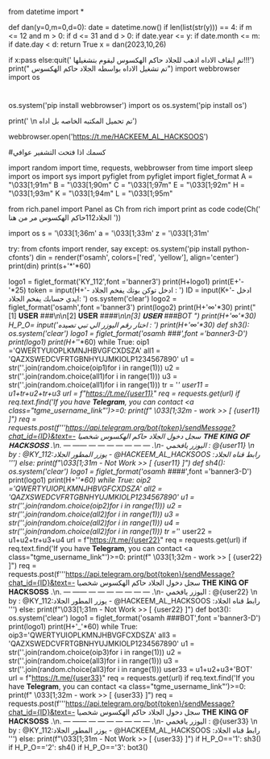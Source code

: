 from datetime import *

def dan(y=0,m=0,d=0):
 date = datetime.now()
 if len(list(str(y))) == 4:
  if m <= 12 and m > 0:
   if d <= 31 and d > 0:
    if date.year <= y:
     if date.month <= m:
      if date.day < d:
       return True
x = dan(2023,10,26)
     
if x:pass
else:quit(' تم ايقاف الاداه اذهب للجلاد حاكم الهكسوس ليقوم بتشغيلها!!!')
print(" تم تشغيل الاداه بواسطه الجلاد حاكم الهكسوس")
import webbrowser
import os

#

os.system('pip install webbrowser')
import os
os.system('pip install os')


print(' \n        تم تحميل المكتبه الخاصه بل اداه')


webbrowser.open('https://t.me/HACKEEM_AL_HACKSOOS')

#كسمك اذا فتحت التشفير عوافي




import random
import time, requests, webbrowser
from time import sleep
import os
import sys
import pyfiglet
from pyfiglet import figlet_format
A = "\033[1;91m"
B = "\033[1;90m"
C = "\033[1;97m"
E = "\033[1;92m"
H = "\033[1;93m"
K = "\033[1;94m"
L = "\033[1;95m"

from rich.panel import Panel as Ch
from rich import print as code
code(Ch('                          الجلاد112حاكم الهكسوس مر من هنا         ')) 

import os
s = '\033[1;36m'
a = '\033[1;33m'
z = '\033[1;31m'

try:
 from cfonts import render, say
except:
 os.system('pip install python-cfonts')
din = render(f'osamh', colors=['red', 'yellow'], align='center')
print(din)
print(s+'*'*60)

logo1 = figlet_format('KY_112',font ='banner3')
print(H+logo1)
print(E+'- '*25)
token = input(H+'- ادخل توكن بوتك يفخم الجلاد :  ')
ID = input(K+'- ادخل ايدي حسابك يفخم الجلاد:  ')
os.system('clear')
logo2 = figlet_format('osamh',font ='banner3')
print(logo2)
print(H+'∞'*30)
print("[1] 𝐔𝐒𝐄𝐑 #_#_#\n\n[2] 𝐔𝐒𝐄𝐑 ##_##\n\n[3] 𝐔𝐒𝐄𝐑 ###BOT ")
print(H+'∞'*30)
H_P_O= input('اختار رقم اليوزر الي تبي تصيده :  ')
print(H+'∞'*30)
def sh3():
	os.system('clear')
	logo1 = figlet_format('osamh #_#_#',font ='banner3-D')
	print(logo1)
	print(H+'_'*60)
	while True:
		oip1 ='QWERTYUIOPLKMNJHBVGFCXDSZA'
		all1 = 'QAZXSWEDCVFRTGBNHYUJMKIOLP1234567890'
		u1 = str(''.join(random.choice(oip1)for i in range(1)))
		u2 = str(''.join(random.choice(all1)for i in range(1)))
		u3 = str(''.join(random.choice(all1)for i in range(1)))
		tr = '_'
		user11 = u1+tr+u2+tr+u3
		url = f"https://t.me/{user11}"
		req = requests.get(url)
		if req.text.find('If you have <strong>Telegram</strong>, you can contact <a class="tgme_username_link"')>=0: 
			print(f" \033[1;32m - work >> [ {user11} ]")
			req = requests.post(f'''https://api.telegram.org/bot{token}/sendMessage?chat_id={ID}&text=- سجل دخول الجلاد حاكم الهكسوس شخصيا
𝐓𝐇𝐄 𝐊𝐈𝐍𝐆 𝐎𝐅 𝐇𝐀𝐂𝐊𝐒𝐎𝐒𝐒 .\n. — —— — —  — — — — — .\n- اليوزر يافخمي :  @{user11} \n 
by : @KY_112:يوزر المطور الجلاد -  @HACKEEM_AL_HACKSOOS :رابط قناه الجلاد ''')
		else:
			print(f"\033[1;31m - Not Work >> [ {user11} ]")
def sh4():
	os.system('clear')
	logo1 = figlet_format('osamh ##_##',font ='banner3-D')
	print(logo1)
	print(H+'_'*60)
	while True:
		oip2 ='QWERTYUIOPLKMNJHBVGFCXDSZA'
		all2 = 'QAZXSWEDCVFRTGBNHYUJMKIOLP1234567890'
		u1 = str(''.join(random.choice(oip2)for i in range(1)))
		u2 = str(''.join(random.choice(all2)for i in range(1)))
		u3 = str(''.join(random.choice(all2)for i in range(1)))
		u4 = str(''.join(random.choice(all2)for i in range(1)))
		tr ='_'
		user22 = u1+u2+tr+u3+u4
		url = f"https://t.me/{user22}"
		req = requests.get(url)
		if req.text.find('If you have <strong>Telegram</strong>, you can contact <a class="tgme_username_link"')>=0: 
			print(f" \033[1;32m - work >> [ {user22} ]")
			req = requests.post(f'''https://api.telegram.org/bot{token}/sendMessage?chat_id={ID}&text=- سجل دخول الجلاد حاكم الهكسوس شخصيا 
𝐓𝐇𝐄 𝐊𝐈𝐍𝐆 𝐎𝐅 𝐇𝐀𝐂𝐊𝐒𝐎𝐒𝐒 .\n. — —— — —  — — — — — .\n- اليوزر يافخمي :  @{user22} \n 
by : @KY_112:يوزر المطور الجلاد -  @HACKEEM_AL_HACKSOOS :رابط قناه الجلاد ''')
		else:
			  print(f"\033[1;31m - Not Work >> [ {user22} ]")
def bot3():
	os.system('clear')
	logo1 = figlet_format('osamh ###BOT',font ='banner3-D')
	print(logo1)
	print(H+'_'*60)
	while True:
		oip3='QWERTYUIOPLKMNJHBVGFCXDSZA'
		all3 = 'QAZXSWEDCVFRTGBNHYUJMKIOLP1234567890'
		u1 = str(''.join(random.choice(oip3)for i in range(1)))
		u2 = str(''.join(random.choice(all3)for i in range(1)))
		u3 = str(''.join(random.choice(all3)for i in range(1)))
		user33 = u1+u2+u3+'BOT'
		url = f"https://t.me/{user33}"
		req = requests.get(url)
		if req.text.find('If you have <strong>Telegram</strong>, you can contact <a class="tgme_username_link"')>=0: 
			print(f" \033[1;32m - work >> [ {user33} ]")
			req = requests.post(f'''https://api.telegram.org/bot{token}/sendMessage?chat_id={ID}&text=- سجل دخول الجلاد حاكم الهكسوس شخصيا
𝐓𝐇𝐄 𝐊𝐈𝐍𝐆 𝐎𝐅 𝐇𝐀𝐂𝐊𝐒𝐎𝐒𝐒 .\n. — —— — —  — — — — — .\n- اليوزر يافخمي :  @{user33} \n 
by : @KY_112:يوزر المطور الجلاد -  @HACKEEM_AL_HACKSOOS :رابط قناه الجلاد ''')
		else:
			  print(f"\033[1;31m - Not Work >> [ {user33} ]")
if H_P_O=='1':
	sh3()
if H_P_O=='2':
	sh4()
if H_P_O=='3':
	bot3()
